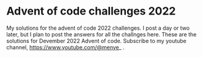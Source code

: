 # Advent of code challenges 2022
My solutions for the advent of code 2022 challenges. I post a day or two later, but I plan to post the answers for all the challnges here.
These are the solutions for Devember 2022 Advent of code.
Subscribe to my youtube channel, https://www.youtube.com/@menye_ .
